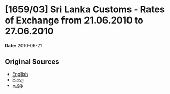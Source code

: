 # [1659/03] Sri Lanka Customs - Rates of Exchange from 21.06.2010 to 27.06.2010

**Date:** 2010-06-21

## Original Sources

- [English](https://documents.gov.lk/view/extra-gazettes/2010/6/1659-03_E.pdf)
- [සිංහල](https://documents.gov.lk/view/extra-gazettes/2010/6/1659-03_S.pdf)
- [தமிழ்](https://documents.gov.lk/view/extra-gazettes/2010/6/1659-03_T.pdf)
